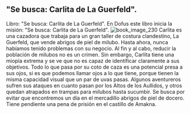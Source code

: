 ## "Se busca: Carlita de La Guerfeld".
Libro: "Se busca: Carlita de La Guerfeld".
En Dofus este libro inicia la misión: "Se busca: Carlita de La Guerfeld".
![book_image_230](https://media.discordapp.net/attachments/1105643336989159555/1105648078100373574/230.jpg)
Carlita es una cazadora que trabaja para un gran taller de costura clandestino, La Guerfeld, que vende abrigos de piel de milubo. Hasta ahora, nunca habíamos tenido problemas con su negocio. Al fin y al cabo, reducir la población de milubos no es un crimen. Sin embargo, Carlita tiene una miopía extrema y se ve que no es capaz de identificar claramente a sus objetivos. Todo lo que pasa por su coto de caza es una potencial presa a sus ojos, si es que podemos llamar ojos a lo que tiene, porque tienen la misma capacidad visual que un par de uvas pasas.
Algunos aventureros sufren sus ataques en cuanto pasan por los Altos de los Aullidos, y otros quedan atrapados en trampas para milubos hasta sucumbir.
Se busca por evitar que encontremos un día en el mercadillo abrigos de piel de docero.
Tiene pendiente una pena de prisión en el castillo de Amakna.